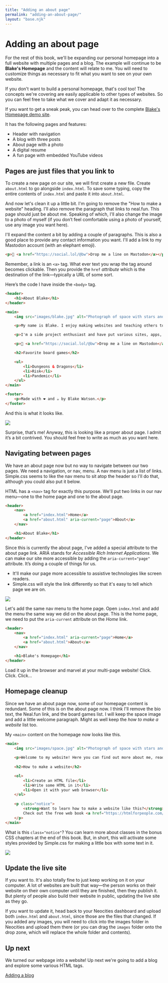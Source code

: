 ```yaml
---
title: "Adding an about page"
permalink: "adding-an-about-page/"
layout: "base.njk"
---
```


# Adding an about page

For the rest of this book, we'll be expanding our personal homepage into a full website with multiple pages and a blog. The example will continue to be **Blake's Homepage** and the content will relate to me. You will need to customize things as necessary to fit what you want to see on your own website.

If you don't want to build a personal homepage, that's cool too! The concepts we're covering are easily applicable to other types of websites. So you can feel free to take what we cover and adapt it as necessary.

If you want to get a sneak peak, you can head over to the complete [Blake's Homepage demo site](https://demo.htmlforpeople.com/).

It has the following pages and features:

- Header with navigation
- A blog with three posts
- About page with a photo
- A digital resume
- A fun page with embedded YouTube videos

## Pages are just files that you link to

To create a new page on our site, we will first create a new file. Create `about.html` to go alongside `index.html`. To save some typing, copy the entire contents of `index.html` and paste it into `about.html`.

And now let's clean it up a little bit. I'm going to remove the "How to make a website" heading. I'll also remove the paragraph that links to neal.fun. This page should just be about me. Speaking of which, I'll also change the image to a photo of myself (if you don’t feel comfortable using a photo of yourself, use any image you want here).

I'll expand the content a bit by adding a couple of paragraphs. This is also a good place to provide any contact information you want. I'll add a link to my Mastodon account (with an elephant emoji).

```html
<p>🐘 <a href="https://social.lol/@bw">Drop me a line on Mastodon</a></p>
```

Remember, a link is an `<a>` tag. What ever text you wrap the tag around becomes clickable. Then you provide the `href` _attribute_ which is the destination of the link—typically a URL of some sort.

Here’s the code I have inside the `<body>` tag.

```html
<header>
	<h1>About Blake</h1>
</header>

<main>
	<img src="images/blake.jpg" alt="Photograph of space with stars and stardust.">

	<p>My name is Blake. I enjoy making websites and teaching others to do the same. I started writing an HTML web book because I think everyone should have a personal website and I want to show that you don't have to be a computer science graduate to make one.</p>

	<p>I'm a side project enthusiast and have put various sites, apps, and (bad) games into the world. My hobbies include web-related nerdery, D&D and board games, and writing. I like to participate in National Novel Writing Month, the annual novel-writing challenge</p>

	<p>🐘 <a href="https://social.lol/@bw">Drop me a line on Mastodon</a></p>

	<h2>Favorite board games</h2>

	<ul>
		<li>Dungeons & Dragons</li>
		<li>Risk</li>
		<li>Pandemic</li>
	</ul>
</main>  

<footer>
	<p>Made with ❤️ and ☕️ by Blake Watson.</p>
</footer>
```

And this is what it looks like.

![](/assets/img/adding-an-about-page-1.png)

Surprise, that’s me! Anyway, this is looking like a proper about page. I admit it’s a bit contrived. You should feel free to write as much as you want here. 

## Navigating between pages

We have an about page now but no way to navigate between our two pages. We need a navigation, or nav, menu. A nav menu is just a list of links. Simple.css seems to like the nav menu to sit atop the header so I'll do that, although you could also put it below.

HTML has a `<nav>` tag for exactly this purpose. We'll put two links in our nav menu—one to the home page and one to the about page.

```html
<header>
	<nav>
		<a href="index.html">Home</a>
		<a href="about.html" aria-current="page">About</a>
	</nav>

	<h1>About Blake</h1>
</header>
```

Since this is currently the about page, I've added a special attribute to the about page link. ARIA stands for _Accessible Rich Internet Applications_. We can make our site more accessible by adding the `aria-current="page"` attribute. It’s doing a couple of things for us.

- It'll make our page more accessible to assistive technologies like screen readers.
- Simple.css will style the link differently so that it's easy to tell which page we are on.

![](/assets/img/adding-an-about-page-2.png)

Let's add the same nav menu to the home page. Open `index.html` and add the menu the same way we did on the about page. This is the home page, we need to put the `aria-current` attribute on the *Home* link.

```html
<header>
	<nav>
		<a href="index.html" aria-current="page">Home</a>
		<a href="about.html">About</a>
	</nav>

	<h1>Blake's Homepage</h1>
</header>
```

Load it up in the browser and marvel at your multi-page website! Click. Click. Click…

## Homepage cleanup

Since we have an about page now, some of our homepage content is redundant. Some of this is on the about page now. I think I'll remove the bio text, the Neal.fun link, and the board games list. I will keep the space image and add a little welcome paragraph. Might as well keep the *how to make a website* list too.

My `<main>` content on the homepage now looks like this.

```html
<main>
	<img src="images/space.jpg" alt="Photograph of space with stars and stardust.">
	
	<p>Welcome to my website! Here you can find out more about me, read my very interesting and totally not contrived blog posts, and check out some of the fun hobbies I am into. It won't be long until you are wondering what sorcery I have used to create this mind-blowing, web-based experience. The answer is HTML.</p>
	
	<h2>How to make a website</h2>

	<ol>
		<li>Create an HTML file</li>
		<li>Write some HTML in it</li>
		<li>Open it with your web browser</li>
	</ol>
	
	<p class="notice">
		<strong>Want to learn how to make a website like this?</strong><br>
		Check out the free web book <a href="https://htmlforpeople.com/">HTML for People</a>. It's made for everyone and teaches you how to make a webpage in a friendly, approachable way.
	</p>
</main>
```

What is this `class="notice"`? You can learn more about classes in the bonus CSS chapters at the end of this book. But, in short, this will activate some styles provided by Simple.css for making a little box with some text in it.

![](/assets/img/adding-an-about-page-3.png)

## Update the live site

If you want to. It's also totally fine to just keep working on it on your computer. A lot of websites are built that way—the person works on their website on their own computer until they are finished, then they publish it. But plenty of people also build their website in public, updating the live site as they go.

If you want to update it, head back to your Neocities dashboard and upload both `index.html` and `about.html`, since those are the files that changed. If you added any images, you will need to click into the images folder in Neocities and upload them there (or you can drag the `images` folder onto the drop zone, which will replace the whole folder and contents).

## Up next

We turned our webpage into a website! Up next we're going to add a blog and explore some various HTML tags.

[Adding a blog](/adding-a-blog)